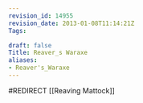```yaml
---
revision_id: 14955
revision_date: 2013-01-08T11:14:21Z
Tags:

draft: false
Title: Reaver_s Waraxe
aliases:
- Reaver's_Waraxe
---
```

#REDIRECT [[Reaving Mattock]]